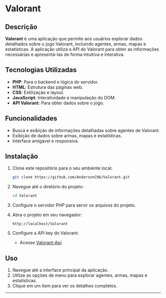# Valorant

## Descrição

**Valorant** é uma aplicação que permite aos usuários explorar dados detalhados sobre o jogo Valorant, incluindo agentes, armas, mapas e estatísticas. A aplicação utiliza a API do Valorant para obter as informações necessárias e apresentá-las de forma intuitiva e interativa.

## Tecnologias Utilizadas

- **PHP**: Para o backend e lógica do servidor.
- **HTML**: Estrutura das páginas web.
- **CSS**: Estilização e layout.
- **JavaScript**: Interatividade e manipulação do DOM.
- **API Valorant**: Para obter dados sobre o jogo.

## Funcionalidades

- Busca e exibição de informações detalhadas sobre agentes de Valorant.
- Exibição de dados sobre armas, mapas e estatísticas.
- Interface amigável e responsiva.

## Instalação

1. Clone este repositório para o seu ambiente local:
    ```bash
    git clone https://github.com/AndersonC96/Valorant.git
    ```
2. Navegue até o diretório do projeto:
    ```bash
    cd Valorant
    ```
3. Configure o servidor PHP para servir os arquivos do projeto.

4. Abra o projeto em seu navegador:
    ```arduino
    http://localhost/Valorant
    ```

5. Configure a API key do Valorant:
    - Acesse [Valorant-Api](https://valorant-api.com/).

## Uso

1. Navegue até a interface principal da aplicação.
2. Utilize as opções de menu para explorar agentes, armas, mapas e estatísticas.
3. Clique em um item para ver os detalhes completos.

---